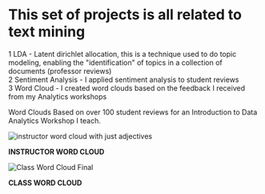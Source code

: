 # This set of projects is all related to text mining

1 LDA - Latent dirichlet allocation, this is a technique used to do topic modeling, enabling the "identification" of topics in a collection of documents (professor reviews) <br />
2 Sentiment Analysis - I applied sentiment analysis to student reviews <br />
3 Word Cloud - I created word clouds based on the feedback I received from my Analytics workshops <br />


Word Clouds Based on over 100 student reviews for an Introduction to Data Analytics Workshop I teach.


![instructor word cloud with just adjectives](https://user-images.githubusercontent.com/59898455/138604998-10b339c4-b16d-4878-8cd0-f4d11213612b.png)

**INSTRUCTOR WORD CLOUD**

![Class Word Cloud Final](https://user-images.githubusercontent.com/59898455/138604926-8172f1c8-f039-4207-bea0-ca29e40e5442.png)

**CLASS WORD CLOUD**
